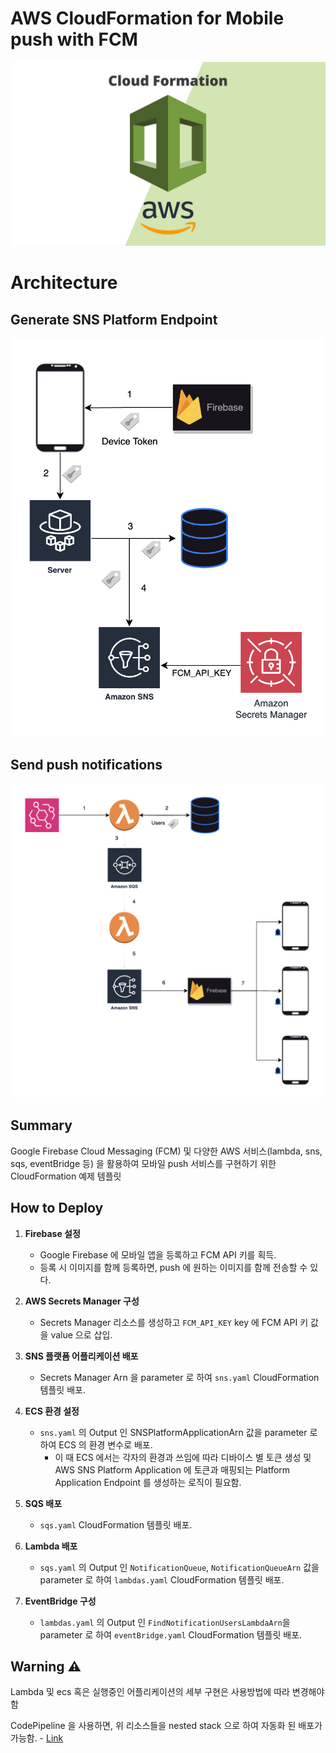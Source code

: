 # AWS CloudFormation for Mobile push with FCM

![AWS CloudFormation](./static/aws-cloudformation.png)

# Architecture

## Generate SNS Platform Endpoint

![register-token](./static/register-token.png)

## Send push notifications

![send-notifications](./static/send-push.png)

## Summary

Google Firebase Cloud Messaging (FCM) 및 다양한 AWS 서비스(lambda, sns, sqs, eventBridge 등) 을 활용하여 모바일 push 서비스를 구현하기 위한
CloudFormation 예제 템플릿

## How to Deploy

1. **Firebase 설정**
   - Google Firebase 에 모바일 앱을 등록하고 FCM API 키를 획득.
   - 등록 시 이미지를 함께 등록하면, push 에 원하는 이미지를 함께 전송할 수 있다.

2. **AWS Secrets Manager 구성**
   - Secrets Manager 리소스를 생성하고 `FCM_API_KEY` key 에 FCM API 키 값을 value 으로 삽입.

3. **SNS 플랫폼 어플리케이션 배포**
   - Secrets Manager Arn 을 parameter 로 하여 `sns.yaml` CloudFormation 템플릿 배포.

4. **ECS 환경 설정**
   - `sns.yaml` 의 Output 인 SNSPlatformApplicationArn 값을 parameter 로 하여 ECS 의 환경 변수로 배포.
      - 이 때 ECS 에서는 각자의 환경과 쓰임에 따라 디바이스 별 토큰 생성 및 AWS SNS Platform Application 에 토큰과 매핑되는 Platform Application
        Endpoint 를 생성하는 로직이 필요함.

5. **SQS 배포**
   - `sqs.yaml` CloudFormation 템플릿 배포.

6. **Lambda 배포**
   - `sqs.yaml` 의 Output 인 `NotificationQueue`, `NotificationQueueArn` 값을 parameter 로 하여 `lambdas.yaml` CloudFormation
     템플릿 배포.

7. **EventBridge 구성**
   - `lambdas.yaml` 의 Output 인 `FindNotificationUsersLambdaArn`을 parameter 로 하여 `eventBridge.yaml` CloudFormation 템플릿
     배포.

## Warning ⚠️

Lambda 및 ecs 혹은 실행중인 어플리케이션의 세부 구현은 사용방법에 따라 변경해야 함

CodePipeline 을 사용하면, 위 리소스들을 nested stack 으로 하여 자동화 된 배포가 가능함. - [Link](https://www.youtube.com/watch?v=LHz04uN-wI0)

